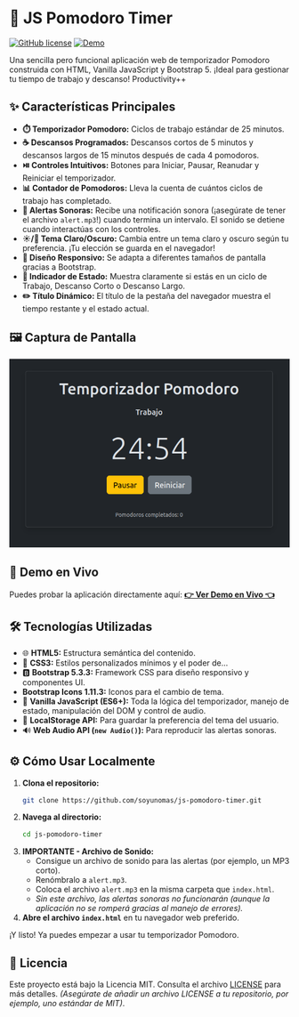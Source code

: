 # 🍅 JS Pomodoro Timer

[![GitHub license](https://img.shields.io/badge/license-MIT-blue.svg)](https://github.com/soyunomas/js-pomodoro-timer/blob/main/LICENSE)
[![Demo](https://img.shields.io/badge/Demo-Live-brightgreen)](https://soyunomas.github.io/js-pomodoro-timer/index.html)

Una sencilla pero funcional aplicación web de temporizador Pomodoro construida con HTML, Vanilla JavaScript y Bootstrap 5. ¡Ideal para gestionar tu tiempo de trabajo y descanso!  Productivity++

## ✨ Características Principales

*   **⏱️ Temporizador Pomodoro:** Ciclos de trabajo estándar de 25 minutos.
*   **☕ Descansos Programados:** Descansos cortos de 5 minutos y descansos largos de 15 minutos después de cada 4 pomodoros.
*   **⏯️ Controles Intuitivos:** Botones para Iniciar, Pausar, Reanudar y Reiniciar el temporizador.
*   **📊 Contador de Pomodoros:** Lleva la cuenta de cuántos ciclos de trabajo has completado.
*   **🔔 Alertas Sonoras:** Recibe una notificación sonora (¡asegúrate de tener el archivo `alert.mp3`!) cuando termina un intervalo. El sonido se detiene cuando interactúas con los controles.
*   **☀️/🌙 Tema Claro/Oscuro:** Cambia entre un tema claro y oscuro según tu preferencia. ¡Tu elección se guarda en el navegador!
*   **📱 Diseño Responsivo:** Se adapta a diferentes tamaños de pantalla gracias a Bootstrap.
*   **👀 Indicador de Estado:** Muestra claramente si estás en un ciclo de Trabajo, Descanso Corto o Descanso Largo.
*   **✏️ Título Dinámico:** El título de la pestaña del navegador muestra el tiempo restante y el estado actual.

## 🖼️ Captura de Pantalla

![Captura de pantalla](screenshot.png)

## 🚀 Demo en Vivo

Puedes probar la aplicación directamente aquí:
**[👉 Ver Demo en Vivo 👈](https://soyunomas.github.io/js-pomodoro-timer/index.html)**

## 🛠️ Tecnologías Utilizadas

*   🌐 **HTML5:** Estructura semántica del contenido.
*   🎨 **CSS3:** Estilos personalizados mínimos y el poder de...
*   🅱️ **Bootstrap 5.3.3:** Framework CSS para diseño responsivo y componentes UI.
*   **Bootstrap Icons 1.11.3:** Iconos para el cambio de tema.
*   🍦 **Vanilla JavaScript (ES6+):** Toda la lógica del temporizador, manejo de estado, manipulación del DOM y control de audio.
*   💾 **LocalStorage API:** Para guardar la preferencia del tema del usuario.
*   🔊 **Web Audio API (`new Audio()`):** Para reproducir las alertas sonoras.

## ⚙️ Cómo Usar Localmente

1.  **Clona el repositorio:**
    ```bash
    git clone https://github.com/soyunomas/js-pomodoro-timer.git
    ```
2.  **Navega al directorio:**
    ```bash
    cd js-pomodoro-timer
    ```
3.  **IMPORTANTE - Archivo de Sonido:**
    *   Consigue un archivo de sonido para las alertas (por ejemplo, un MP3 corto).
    *   Renómbralo a `alert.mp3`.
    *   Coloca el archivo `alert.mp3` en la misma carpeta que `index.html`.
    *   *Sin este archivo, las alertas sonoras no funcionarán (aunque la aplicación no se romperá gracias al manejo de errores).*
4.  **Abre el archivo `index.html`** en tu navegador web preferido.

¡Y listo! Ya puedes empezar a usar tu temporizador Pomodoro.

## 📄 Licencia

Este proyecto está bajo la Licencia MIT. Consulta el archivo [LICENSE](https://github.com/soyunomas/js-pomodoro-timer/blob/main/LICENSE) para más detalles. *(Asegúrate de añadir un archivo LICENSE a tu repositorio, por ejemplo, uno estándar de MIT)*.
